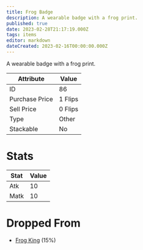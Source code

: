 ```yaml
---
title: Frog Badge
description: A wearable badge with a frog print.
published: true
date: 2023-02-28T21:17:19.000Z
tags: items
editor: markdown
dateCreated: 2023-02-16T00:00:00.000Z
---
```


A wearable badge with a frog print.

|Attribute|Value|
|-|-|
|ID|86|
|Purchase Price|1 Flips|
|Sell Price|0 Flips|
|Type|Other|
|Stackable|No|

# Stats
|Stat|Value|
|-|-|
|Atk|10|
|Matk|10|

# Dropped From
 * [Frog King](/monsters/frog-king) (15%)

